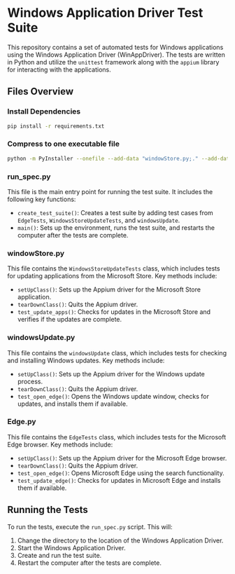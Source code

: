 # Windows Application Driver Test Suite

This repository contains a set of automated tests for Windows applications using the Windows Application Driver (WinAppDriver). The tests are written in Python and utilize the `unittest` framework along with the `appium` library for interacting with the applications.

## Files Overview

### Install Dependencies

```bash
pip install -r requirements.txt
```

### Compress to one executable file

```bash
python -m PyInstaller --onefile --add-data "windowStore.py;." --add-data "windowsUpdate.py;." --add-data "Edge.py;." run_spec.py
```

### run_spec.py

This file is the main entry point for running the test suite. It includes the following key functions:

- `create_test_suite()`: Creates a test suite by adding test cases from `EdgeTests`, `WindowsStoreUpdateTests`, and `windowsUpdate`.
- `main()`: Sets up the environment, runs the test suite, and restarts the computer after the tests are complete.

### windowStore.py

This file contains the `WindowsStoreUpdateTests` class, which includes tests for updating applications from the Microsoft Store. Key methods include:

- `setUpClass()`: Sets up the Appium driver for the Microsoft Store application.
- `tearDownClass()`: Quits the Appium driver.
- `test_update_apps()`: Checks for updates in the Microsoft Store and verifies if the updates are complete.

### windowsUpdate.py

This file contains the `windowsUpdate` class, which includes tests for checking and installing Windows updates. Key methods include:

- `setUpClass()`: Sets up the Appium driver for the Windows update process.
- `tearDownClass()`: Quits the Appium driver.
- `test_open_edge()`: Opens the Windows update window, checks for updates, and installs them if available.

### Edge.py

This file contains the `EdgeTests` class, which includes tests for the Microsoft Edge browser. Key methods include:

- `setUpClass()`: Sets up the Appium driver for the Microsoft Edge browser.
- `tearDownClass()`: Quits the Appium driver.
- `test_open_edge()`: Opens Microsoft Edge using the search functionality.
- `test_update_edge()`: Checks for updates in Microsoft Edge and installs them if available.

## Running the Tests

To run the tests, execute the `run_spec.py` script. This will:

1. Change the directory to the location of the Windows Application Driver.
2. Start the Windows Application Driver.
3. Create and run the test suite.
4. Restart the computer after the tests are complete.
